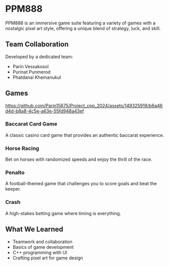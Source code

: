 # PPM888

PPM888 is an immersive game suite featuring a variety of games with a nostalgic pixel art style, offering a unique blend of strategy, luck, and skill.

## Team Collaboration

Developed by a dedicated team:
- Parin Vessakosol
- Purinat Punmerod
- Phatdanai Khemanukul

## Games






https://github.com/Parin15675/Project_cpp_2024/assets/149325918/b6a46d4d-b8a8-4c5e-a63e-55fd948a43ef







### Baccarat Card Game
A classic casino card game that provides an authentic baccarat experience.

### Horse Racing
Bet on horses with randomized speeds and enjoy the thrill of the race.

### Penalto
A football-themed game that challenges you to score goals and beat the keeper.

### Crash
A high-stakes betting game where timing is everything.

## What We Learned
- Teamwork and collaboration
- Basics of game development
- C++ programming with UI
- Crafting pixel art for game design
